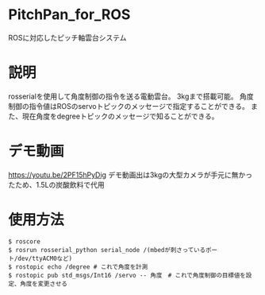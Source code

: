 # PitchPan_for_ROS
ROSに対応したピッチ軸雲台システム
# 説明
rosserialを使用して角度制御の指令を送る電動雲台。
3kgまで搭載可能。
角度制御の指令値はROSのservoトピックのメッセージで指定することができる。
また、現在角度をdegreeトピックのメッセージで知ることができる。
# デモ動画
https://youtu.be/2PF15hPyDig
デモ動画出は3kgの大型カメラが手元に無かったため、1.5Lの炭酸飲料で代用
# 使用方法 
``` 
$ roscore 
$ rosrun rosserial_python serial_node /(mbedが刺さっているポート/dev/ttyACM0など) 
$ rostopic echo /degree # これで角度を計測 
$ rostopic pub std_msgs/Int16 /servo -- 角度　# これで角度制御の目標値を設定、角度を変更させる 
``` 
